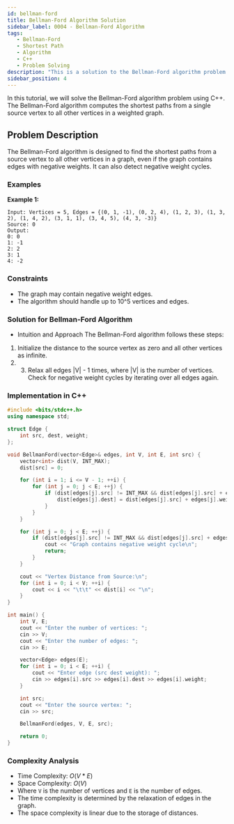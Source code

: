 ```yaml
---
id: bellman-ford
title: Bellman-Ford Algorithm Solution
sidebar_label: 0004 - Bellman-Ford Algorithm
tags:
   - Bellman-Ford
   - Shortest Path
   - Algorithm
   - C++
   - Problem Solving
description: "This is a solution to the Bellman-Ford algorithm problem."
sidebar_position: 4
---
```


In this tutorial, we will solve the Bellman-Ford algorithm problem using C++. The Bellman-Ford algorithm computes the shortest paths from a single source vertex to all other vertices in a weighted graph.

## Problem Description

The Bellman-Ford algorithm is designed to find the shortest paths from a source vertex to all other vertices in a graph, even if the graph contains edges with negative weights. It can also detect negative weight cycles.

### Examples

**Example 1:**

```plaintext
Input: Vertices = 5, Edges = {(0, 1, -1), (0, 2, 4), (1, 2, 3), (1, 3, 2), (1, 4, 2), (3, 1, 1), (3, 4, 5), (4, 3, -3)}
Source: 0
Output: 
0: 0
1: -1
2: 2
3: 1
4: -2
```

### Constraints
- The graph may contain negative weight edges.
- The algorithm should handle up to 10^5 vertices and edges.

### Solution for Bellman-Ford Algorithm
- Intuition and Approach
The Bellman-Ford algorithm follows these steps:

1. Initialize the distance to the source vertex as zero and all other vertices as infinite.
2. 3. Relax all edges |V| - 1 times, where |V| is the number of vertices.
Check for negative weight cycles by iterating over all edges again.
<Tabs>
<tabItem value="C++" label="C++" default>

### Implementation in C++
```cpp
#include <bits/stdc++.h>
using namespace std;

struct Edge {
    int src, dest, weight;
};

void BellmanFord(vector<Edge>& edges, int V, int E, int src) {
    vector<int> dist(V, INT_MAX);
    dist[src] = 0;

    for (int i = 1; i <= V - 1; ++i) {
        for (int j = 0; j < E; ++j) {
            if (dist[edges[j].src] != INT_MAX && dist[edges[j].src] + edges[j].weight < dist[edges[j].dest]) {
                dist[edges[j].dest] = dist[edges[j].src] + edges[j].weight;
            }
        }
    }

    for (int j = 0; j < E; ++j) {
        if (dist[edges[j].src] != INT_MAX && dist[edges[j].src] + edges[j].weight < dist[edges[j].dest]) {
            cout << "Graph contains negative weight cycle\n";
            return;
        }
    }

    cout << "Vertex Distance from Source:\n";
    for (int i = 0; i < V; ++i) {
        cout << i << "\t\t" << dist[i] << "\n";
    }
}

int main() {
    int V, E;
    cout << "Enter the number of vertices: ";
    cin >> V;
    cout << "Enter the number of edges: ";
    cin >> E;

    vector<Edge> edges(E);
    for (int i = 0; i < E; ++i) {
        cout << "Enter edge (src dest weight): ";
        cin >> edges[i].src >> edges[i].dest >> edges[i].weight;
    }

    int src;
    cout << "Enter the source vertex: ";
    cin >> src;

    BellmanFord(edges, V, E, src);

    return 0;
}

```

### Complexity Analysis
- Time Complexity: $O(V*E)$
- Space Complexity: $O(V)$
- Where `V` is the number of vertices and `E` is the number of edges.
- The time complexity is determined by the relaxation of edges in the graph.
- The space complexity is linear due to the storage of distances.
</tabItem>
</Tabs>